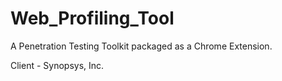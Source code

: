 # Web_Profiling_Tool
A Penetration Testing Toolkit packaged as a Chrome Extension.

Client - Synopsys, Inc.
